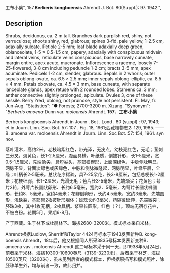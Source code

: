 工布小檗",
157.**Berberis kongboensis** Ahrendt J. Bot. 80(Suppl.): 97. 1942.",

## Description
Shrubs, deciduous, ca. 2 m tall. Branches dark purplish red, shiny, not verruculose; shoots shiny, red, glabrous; spines 3-fid, pale yellow, 1-2.5 cm, adaxially sulcate. Petiole 2-5 mm; leaf blade adaxially deep green, oblanceolate, 1-5 × 0.5-1.5 cm, papery, adaxially with conspicuous midvein and lateral veins, reticulate veins conspicuous, base narrowly cuneate, margin entire, apex acute, mucronate. Inflorescence a raceme, loosely 7-25-flowered, 3-8 cm including peduncle 1-2 cm; bracts 3-5 mm, apex acuminate. Pedicels 1-2 cm, slender, glabrous. Sepals in 2 whorls; outer sepals oblong-ovate, ca. 6.5 × 2.5 mm; inner sepals oblong-elliptic, ca. 8.5 × 4 mm. Petals obovate, ca. 4.5 × 3 mm, base cuneate, with separate lanceolate glands, apex retuse with 2 rounded lobes. Stamens ca. 3 mm; anther connective slightly prolonged, apiculate. Ovules 3, one of these sessile. Berry ?red, oblong, not pruinose, style not persistent. Fl. May, fr. Jun-Aug.
  "Statistics": "● Forests; 2700-3200 m. Xizang.
  "Synonym": "*Berberis amoena* Dunn var. *moloensis* Ahrendt.
**157．工布小檗**

Berberis kongboensis Ahrendt in Journ . Bot . Lond . 80 (suppl) : 97, 1943; et in Journ. Linn. Soc. Bot. 57: 107 . Fig. 18, 1961;西藏植物志2: 129, 1985. ——B. amoena var. moloensis Ahrendt in Journ. Linn. Soc Bot. 57: 154, 1961. syn nov.

落叶灌木，高约2米。老枝暗紫红色，带光泽，无疣点，幼枝亮红色，无毛；茎刺三分叉，淡黄色，长1-2.5厘米，腹面具槽。叶纸质，倒披针形，长1-5厘米，宽0.5-1.5厘米，先端急尖，具短尖头，基部狭楔形，上面深绿色，中脉侧脉明显，网脉不显，背面淡绿色或灰绿色，中脉和侧脉微隆起，网脉明显，叶缘平展，全缘；叶柄长2-5毫米。总状花序稀疏，具7-25朵花，长3-8厘米，包括总梗长1-2厘米；花梗细弱，长1-2厘米，光滑无毛；苞片长3-5毫米，先端渐尖；花黄色；萼片2轮，外萼片长圆状卵形、长约6.5毫米，宽约2．5毫米，内萼片长圆状椭圆形，长约8．5毫米，宽约4毫米；花瓣倒卵形，长约4.5毫米，宽约3毫米，先端圆形，浅缺裂，基部具2枚披针形腺体；雄蕊长约3毫米，药隔微延伸，先端微突；胚珠3枚，其中1枚无柄，2枚具柄。浆果长圆形，红色（？）。顶端无宿存花柱，不被白粉。花期5月。果期6-8月。

产于西藏。生于林下或杜鹃林下。海拔2680-3200米。模式标本采自米林。

Ahrendt根据Ludlow, Sherriff和Taylor 4424号标本于1943发表新种B. kong-boensis Ahrendt，18年后，他又根据同人所采3835号标本发表新变种B．amoena vav . moloensis Ahrendt.这二号标本采于同一天，即1938年5月24日，前者采于米林，海拔10300-10600英尺（3139-3230米），后者采于林芝，海拔10500英尺（3200米），虽未见到后者的模式标本，但根据原描写和模式照片，除胚珠单生外，均与前者一致，故此归并。
